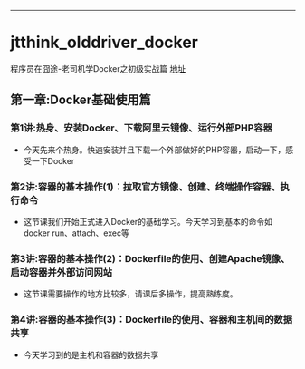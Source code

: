 
-----

# jtthink_olddriver_docker

程序员在囧途-老司机学Docker之初级实战篇 [地址](http://www.jtthink.com/course/54)

## 第一章:Docker基础使用篇

### 第1讲:热身、安装Docker、下载阿里云镜像、运行外部PHP容器
* 今天先来个热身。快速安装并且下载一个外部做好的PHP容器，启动一下，感受一下Docker

### 第2讲:容器的基本操作(1)：拉取官方镜像、创建、终端操作容器、执行命令
* 这节课我们开始正式进入Docker的基础学习。今天学习到基本的命令如docker run、attach、exec等

### 第3讲:容器的基本操作(2)：Dockerfile的使用、创建Apache镜像、启动容器并外部访问网站
* 这节课需要操作的地方比较多，请课后多操作，提高熟练度。

### 第4讲:容器的基本操作(3)：Dockerfile的使用、容器和主机间的数据共享
* 今天学习到的是主机和容器的数据共享